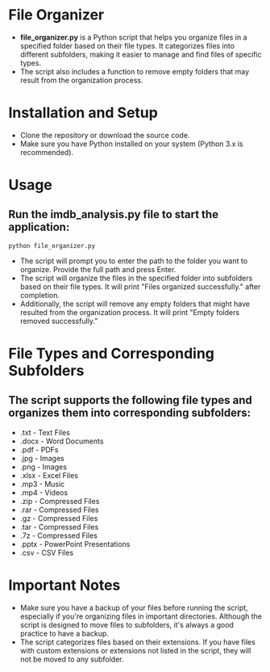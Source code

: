 # File Organizer
- **file_organizer.py** is a Python script that helps you organize files in a specified folder based on their file types. It categorizes files into different subfolders, making it easier to manage and find files of specific types. 
- The script also includes a function to remove empty folders that may result from the organization process.

# Installation and Setup
- Clone the repository or download the source code.
- Make sure you have Python installed on your system (Python 3.x is recommended).

# Usage
## Run the imdb_analysis.py file to start the application:
    python file_organizer.py

- The script will prompt you to enter the path to the folder you want to organize. Provide the full path and press Enter.
- The script will organize the files in the specified folder into subfolders based on their file types. It will print "Files organized successfully." after completion.
- Additionally, the script will remove any empty folders that might have resulted from the organization process. It will print "Empty folders removed successfully."
# File Types and Corresponding Subfolders
## The script supports the following file types and organizes them into corresponding subfolders:

- .txt - Text Files
- .docx - Word Documents
- .pdf - PDFs
- .jpg - Images
- .png - Images
- .xlsx - Excel Files
- .mp3 - Music
- .mp4 - Videos
- .zip - Compressed Files
- .rar - Compressed Files
- .gz - Compressed Files
- .tar - Compressed Files
- .7z - Compressed Files
- .pptx - PowerPoint Presentations
- .csv - CSV Files

# Important Notes
- Make sure you have a backup of your files before running the script, especially if you're organizing files in important directories. Although the script is designed to move files to subfolders, it's always a good practice to have a backup.
- The script categorizes files based on their extensions. If you have files with custom extensions or extensions not listed in the script, they will not be moved to any subfolder.
